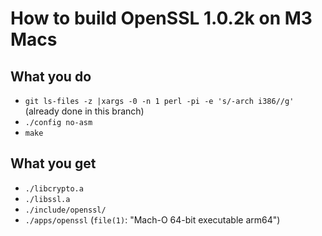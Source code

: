 # How to build OpenSSL 1.0.2k on M3 Macs

## What you do

* `git ls-files -z |xargs -0 -n 1 perl -pi -e 's/-arch i386//g'`
  (already done in this branch)
* `./config no-asm`
* `make`

## What you get

* `./libcrypto.a`
* `./libssl.a`
* `./include/openssl/`
* `./apps/openssl` (`file(1)`: "Mach-O 64-bit executable arm64")
